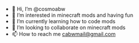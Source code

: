 - 👋 Hi, I’m @cosmoabw
- 👀 I’m interested in minecraft mods and having fun
- 🌱 I’m currently learning how to code mods
- 💞️ I’m looking to collaborate on minecraft mods
- 📫 How to reach me cabwmail@gmail.com

<!---
cosmoabw/cosmoabw is a ✨ special ✨ repository because its `README.md` (this file) appears on your GitHub profile.
You can click the Preview link to take a look at your changes.
--->
